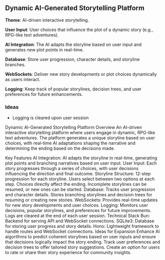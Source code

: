 ## Dynamic AI-Generated Storytelling Platform

**Theme**: AI-driven interactive storytelling.

**User Input**: User choices that influence the plot of a dynamic story (e.g., RPG-like text adventures).

**AI Integration**: The AI adapts the storyline based on user input and generates new plot points in real-time.

**Database**: Store user progression, character details, and storyline branches.

**WebSockets**: Deliver new story developments or plot choices dynamically as users interact.

**Logging**: Keep track of popular storylines, decision trees, and user preferences for future enhancements.

### Ideas

- Logging is cleared upon user session

<!--  -->

Dynamic AI-Generated Storytelling Platform
Overview
An AI-driven interactive storytelling platform where users engage in dynamic, RPG-like text adventures. The platform generates a unique storyline based on user choices, with real-time AI adaptations shaping the narrative and determining the ending based on the decisions made.

Key Features
AI Integration: AI adapts the storyline in real-time, generating plot points and branching narratives based on user input.
User Input: Each story progresses through a series of choices, with user decisions influencing the direction and final outcome.
Storyline Structure:
12-step progression for each storyline.
Users select between two options at each step.
Choices directly affect the ending.
Incomplete storylines can be resumed, or new ones can be started.
Database:
Tracks user progression and character details.
Stores branching storylines and decision trees for resuming or creating new stories.
WebSockets:
Provides real-time updates for new story developments and user choices.
Logging:
Monitors user decisions, popular storylines, and preferences for future improvements.
Logs are cleared at the end of each user session.
Technical Stack
Bun: Backend for serving API and WebSocket connections.
SQLite3: Database for storing user progress and story details.
Hono: Lightweight framework to handle routes and WebSocket connections.
Ideas for Expansion
Enhance AI algorithms to predict coherent storylines based on user inputs and ensure that decisions logically impact the story ending.
Track user preferences and decision trees to offer tailored story suggestions.
Create an option for users to rate or share their story experience for community insights.
